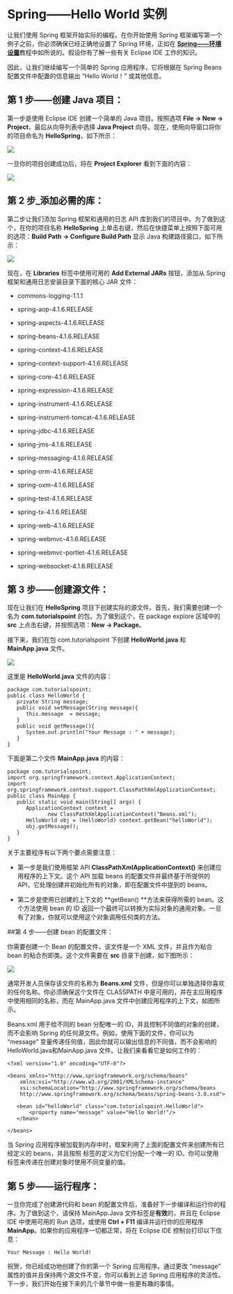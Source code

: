 # Spring——Hello World 实例 

让我们使用 Spring 框架开始实际的编程。在你开始使用 Spring 框架编写第一个例子之前，你必须确保已经正确地设置了 Spring 环境，正如在 [**Spring——环境设置**](http://www.tutorialspoint.com/spring/spring_environment_setup.htm)教程中如所说的。假设你有了解一些有关 Eclipse IDE 工作的知识。 

因此，让我们继续编写一个简单的 Spring 应用程序，它将根据在 Spring Beans 配置文件中配置的信息输出 “Hello World！” 或其他信息。

## 第 1 步——创建 Java 项目：

第一步是使用 Eclipse IDE 创建一个简单的 Java 项目。按照选项 **File -> New -> Project**，最后从向导列表中选择 **Java Project** 向导。现在，使用向导窗口将你的项目命名为 **HelloSpring**，如下所示：

![](images/hello1.jpg)

一旦你的项目创建成功后，将在 **Project Explorer** 看到下面的内容：

![](images/hello2.jpg)

## 第 2 步_添加必需的库：

第二步让我们添加 Spring 框架和通用的日志 API 库到我们的项目中。为了做到这个，在你的项目名称 **HelloSpring** 上单击右键，然后在快捷菜单上按照下面可用的选项：**Build Path -> Configure Build Path** 显示 Java 构建路径窗口，如下所示：

![](images/hello3.jpg)

现在，在 **Libraries** 标签中使用可用的 **Add External JARs** 按钮，添加从 Spring 框架和通用日志安装目录下面的核心 JAR 文件：

- commons-logging-1.1.1

- spring-aop-4.1.6.RELEASE

- spring-aspects-4.1.6.RELEASE

- spring-beans-4.1.6.RELEASE

- spring-context-4.1.6.RELEASE

- spring-context-support-4.1.6.RELEASE

- spring-core-4.1.6.RELEASE

- spring-expression-4.1.6.RELEASE

- spring-instrument-4.1.6.RELEASE

- spring-instrument-tomcat-4.1.6.RELEASE

- spring-jdbc-4.1.6.RELEASE

- spring-jms-4.1.6.RELEASE

- spring-messaging-4.1.6.RELEASE

- spring-orm-4.1.6.RELEASE

- spring-oxm-4.1.6.RELEASE

- spring-test-4.1.6.RELEASE

- spring-tx-4.1.6.RELEASE

- spring-web-4.1.6.RELEASE

- spring-webmvc-4.1.6.RELEASE

- spring-webmvc-portlet-4.1.6.RELEASE

- spring-websocket-4.1.6.RELEASE

## 第 3 步——创建源文件： 

现在让我们在 **HelloSpring** 项目下创建实际的源文件。首先，我们需要创建一个名为 **com.tutorialspoint** 的包。为了做到这个，在 package explore 区域中的 **src** 上点击右键，并按照选项：**New -> Package**。

接下来，我们在包 com.tutorialspoint 下创建 **HelloWorld.java** 和 **MainApp.java** 文件。

![](images/hello4.jpg)

这里是 **HelloWorld.java** 文件的内容：

``` 
package com.tutorialspoint;
public class HelloWorld {
   private String message;
   public void setMessage(String message){
      this.message  = message;
   }
   public void getMessage(){
      System.out.println("Your Message : " + message);
   }
}
```

下面是第二个文件 **MainApp.java** 的内容：

``` 
package com.tutorialspoint;
import org.springframework.context.ApplicationContext;
import org.springframework.context.support.ClassPathXmlApplicationContext;
public class MainApp {
   public static void main(String[] args) {
      ApplicationContext context = 
             new ClassPathXmlApplicationContext("Beans.xml");
      HelloWorld obj = (HelloWorld) context.getBean("helloWorld");
      obj.getMessage();
   }
}
```

关于主要程序有以下两个要点需要注意：

- 第一步是我们使用框架 API **ClassPathXmlApplicationContext()** 来创建应用程序的上下文。这个 API 加载 beans 的配置文件并最终基于所提供的 API，它处理创建并初始化所有的对象，即在配置文件中提到的 beans。

- 第二步是使用已创建的上下文的 **getBean() **方法来获得所需的 bean。这个方法使用 bean 的 ID 返回一个最终可以转换为实际对象的通用对象。一旦有了对象，你就可以使用这个对象调用任何类的方法。

##第 4 步——创建 bean 的配置文件：

你需要创建一个 Bean 的配置文件，该文件是一个 XML 文件，并且作为粘合 bean 的粘合剂即类。这个文件需要在 **src** 目录下创建，如下图所示：

![](images/hello5.jpg)

通常开发人员保存该文件的名称为 **Beans.xml** 文件，但是你可以单独选择你喜欢的任何名称。你必须确保这个文件在 CLASSPATH 中是可用的，并在主应用程序中使用相同的名称，而在 MainApp.java 文件中创建应用程序的上下文，如图所示。

Beans.xml 用于给不同的 bean 分配唯一的 ID，并且控制不同值的对象的创建，而不会影响 Spring 的任何源文件。例如，使用下面的文件，你可以为 “message” 变量传递任何值，因此你就可以输出信息的不同值，而不会影响的 HelloWorld.java和MainApp.java 文件。让我们来看看它是如何工作的：

```
<?xml version="1.0" encoding="UTF-8"?>

<beans xmlns="http://www.springframework.org/schema/beans"
    xmlns:xsi="http://www.w3.org/2001/XMLSchema-instance"
    xsi:schemaLocation="http://www.springframework.org/schema/beans
    http://www.springframework.org/schema/beans/spring-beans-3.0.xsd">

   <bean id="helloWorld" class="com.tutorialspoint.HelloWorld">
       <property name="message" value="Hello World!"/>
   </bean>

</beans>
```

当 Spring 应用程序被加载到内存中时，框架利用了上面的配置文件来创建所有已经定义的 beans，并且按照 **<bean>** 标签的定义为它们分配一个唯一的 ID。你可以使用 **<property>** 标签来传递在创建对象时使用不同变量的值。

## 第 5 步——运行程序： 

一旦你完成了创建源代码和 bean 的配置文件后，准备好下一步编译和运行你的程序。为了做到这个，请保持 MainApp.Java 文件标签是**有效**的，并且在 Eclipse IDE 中使用可用的 Run 选项，或使用 **Ctrl + F11** 编译并运行你的应用程序 **MainApp**。如果你的应用程序一切都正常，将在 Eclipse IDE 控制台打印以下信息：

```
Your Message : Hello World!
```

祝贺，你已经成功地创建了你的第一个 Spring 应用程序。通过更改 “message” 属性的值并且保持两个源文件不变，你可以看到上述 Spring 应用程序的灵活性。下一步，我们开始在接下来的几个章节中做一些更有趣的事情。

